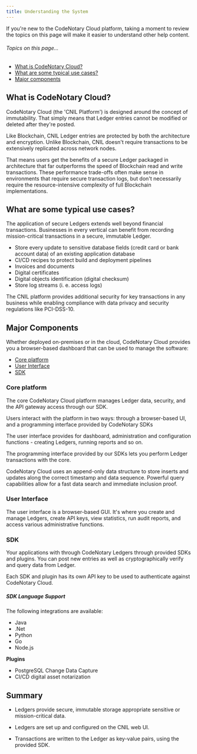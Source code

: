 ```yaml
---
title: Understanding the System
---
```


If you're new to the CodeNotary Cloud platform, taking a moment to review the topics on this page will make it easier to understand other help content.

###### _Topics on this page..._

- [What is CodeNotary Cloud?](/help/introduction#what-is-codenotary-cloud)
- [What are some typical use cases?](/help/introduction#what-are-some-typical-use-cases)
- [Major components](/help/introduction#major-components)

## What is CodeNotary Cloud?

CodeNotary Cloud (the 'CNIL Platform') is designed around the concept of immutability. That simply means that Ledger entries cannot be modified or deleted after they're posted.

Like Blockchain, CNIL Ledger entries are protected by both the architecture and encryption. Unlike Blockchain, CNIL doesn't require transactions to be extensively replicated across network nodes.

That means users get the benefits of a secure Ledger packaged in architecture that far outperforms the speed of Blockchain read and write transactions. These performance trade-offs often make sense in environments that require secure transaction logs, but don't necessarily require the resource-intensive complexity of full Blockchain implementations.

## What are some typical use cases?

The application of secure Ledgers extends well beyond financial transactions. Businesses in every vertical can benefit from recording mission-critical transactions in a secure, immutable Ledger.

* Store every update to sensitive database fields (credit card or bank account data) of an existing application database
* CI/CD recipes to protect build and deployment pipelines
* Invoices and documents
* Digital certificates
* Digital objects identification (digital checksum)
* Store log streams (i. e. access logs)

The CNIL platform provides additional security for key transactions in any business while enabling compliance with data privacy and security regulations like PCI-DSS-10.

## Major Components

Whether deployed on-premises or in the cloud, CodeNotary Cloud provides you a browser-based dashboard that can be used to manage the software:

- [Core platform](/help/introduction#core-platform)
- [User Interface](/help/introduction#user-interface)
- [SDK](/help/introduction#sdk)

### Core platform

The core CodeNotary Cloud platform manages Ledger data, security, and the API gateway access through our SDK.

Users interact with the platform in two ways: through a browser-based UI, and a programming interface provided by CodeNotary SDKs

The user interface provides for dashboard, administration and configuration functions - creating Ledgers, running reports and so on.

The programming interface provided by our SDKs lets you perform Ledger transactions with the core.

CodeNotary Cloud uses an append-only data structure to store inserts and updates along the correct timestamp and data sequence. Powerful query capabilities allow for a fast data search and immediate inclusion proof.

### User Interface

The user interface is a browser-based GUI. It's where you create and manage Ledgers, create API keys, view statistics, run audit reports, and access various administrative functions.

<help-image src="/alt_ledger_plain.png" alt="" > </help-image>

### SDK

Your applications with through CodeNotary Ledgers through provided SDKs and plugins. You can post new entries as well as cryptographically verify and query data from Ledger.

Each SDK and plugin has its own API key to be used to authenticate against CodeNotary Cloud.

##### SDK Language Support

The following integrations are available:

* Java
* .Net
* Python
* Go
* Node.js

**Plugins**

* PostgreSQL Change Data Capture
* CI/CD digital asset notarization

## Summary

- Ledgers provide secure, immutable storage appropriate sensitive or mission-critical data.

- Ledgers are set up and configured on the CNIL web UI.

- Transactions are written to the Ledger as key-value pairs, using the provided SDK.

<ui-prev-next class="mt-1" :prev="{ url: '/', label: 'About Help' }" :next="{ url: '/overall-status', label: 'Home - System Status' }"></ui-prev-next>
